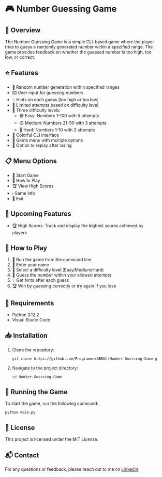 # 🎮 Number Guessing Game

## 📝 Overview
The Number Guessing Game is a simple CLI-based game where the player tries to guess a randomly generated number within a specified range. The game provides feedback on whether the guessed number is too high, too low, or correct.

## ⭐ Features
- 🎲 Random number generation within specified ranges
- ⌨️ User input for guessing numbers
- 💡 Hints on each guess (too high or too low)
- 🔢 Limited attempts based on difficulty level
- 🎯 Three difficulty levels:
  - 🟢 Easy: Numbers 1-100 with 5 attempts
  - 🟡 Medium: Numbers 21-50 with 3 attempts
  - 🔴 Hard: Numbers 1-10 with 2 attempts
- 🎨 Colorful CLI interface
- 📜 Game menu with multiple options
- 🔄 Option to replay after losing

## 📋 Menu Options
- 🎲 Start Game
- 📖 How to Play
- 🏆 View High Scores
- ℹ️ Game Info
- 🚪 Exit

## 🔮 Upcoming Features
- 🏆 High Scores: Track and display the highest scores achieved by players

## 🎯 How to Play
1. 🚀 Run the game from the command line
2. 👤 Enter your name
3. 📝 Select a difficulty level (Easy/Medium/Hard)
4. 🎲 Guess the number within your allowed attempts
5. 💡 Get hints after each guess
6. 🏆 Win by guessing correctly or try again if you lose

## 🔧 Requirements
- Python 3.12.2
- Visual Studio Code

## 📥 Installation
1. Clone the repository:
    ```sh
    git clone https://github.com/ProgrammerABDUL/Number-Guessing-Game.git
    ```
2. Navigate to the project directory:
    ```sh
    cd Number-Guessing-Game
    ```

## 🚀 Running the Game
To start the game, run the following command:
```sh
python main.py
```

## 📄 License
This project is licensed under the MIT License.

## 📬 Contact
For any questions or feedback, please reach out to me on [LinkedIn](https://pk.linkedin.com/in/abdul-rehman-jiwani).